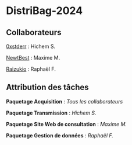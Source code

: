 # DistriBag-2024


## Collaborateurs 

[0xstderr](https://github.com/0xstderr) : Hichem S.

[NewtBest](https://github.com/NewtBest) : Maxime M.

[Raizukio](https://github.com/Raizukio) : Raphaël F.


## Attribution des tâches


**Paquetage Acquisition** : _Tous les collaborateurs_

**Paquetage Transmission** : _Hichem S._

**Paquetage Site Web de consultation** : _Maxime M._

**Paquetage Gestion de données** : _Raphaël F._

